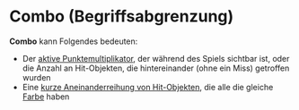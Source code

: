 # Combo (Begriffsabgrenzung)

**Combo** kann Folgendes bedeuten:

- Der [aktive Punktemultiplikator](/wiki/Gameplay/Combo_(score_multiplier)), der während des Spiels sichtbar ist, oder die Anzahl an Hit-Objekten, die hintereinander (ohne ein Miss) getroffen wurden
- Eine [kurze Aneinanderreihung von Hit-Objekten](/wiki/Beatmapping/Combo), die alle die gleiche [Farbe](/wiki/Glossary/Combo_colour) haben
